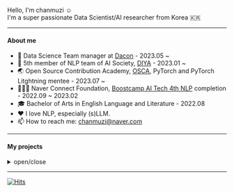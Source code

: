 Hello, I'm chanmuzi ☺️  
I'm a super passionate Data Scientist/AI researcher from Korea 🇰🇷

---
#### About me
- 💼 Data Science Team manager at [Dacon](https://dacon.io/) - 2023.05 ~
- 🤖 5th member of NLP team of AI Society, [DIYA](https://doityourselfai.github.io/) - 2023.01 ~
- 🌏 Open Source Contribution Academy, [OSCA](https://www.contribution.ac/), PyTorch and PyTorch Litghtning mentee - 2023.07 ~
- 🧑🏻‍💻 Naver Connect Foundation, [Boostcamp AI Tech 4th NLP](https://boostcamp.connect.or.kr/program_ai.html) completion - 2022.09 ~ 2023.02
- 🎓 Bachelor of Arts in English Language and Literature - 2022.08
- ❤️ I love NLP, especially (s)LLM.
- 📫 How to reach me: chanmuzi@naver.com

---
#### My projects
<details>
<summary>open/close</summary>
<div markdown="1">
  
---  
1. ***[Visual Question Answering(VQA)](https://dacon.io/competitions/official/236118/overview/description)*** - 2023.07
- regression, multi-modal task
- English data
- Dacon's competition
- <ins>__design and operate the competition (as manager)__</ins>
  
---
2. ***AI generated Image Classification*** - 2023.06
- binary classification
- AI-connect's competition
- indivisual participation
---
3. ***ChatGPT Prompt Engineering*** - 2023.04
- NLP, multi-classification task
- English data
- Dacon's competition
- indivisual participation
---
4. ***Document Visual Question Answering(DocVQA)*** - 2022.01
- multi-modal QA task
- English data
- corporate associated project with Upstage
- Naver Connect Foundation, Boostcamp AI Tech 4th NLP track
---  
5. ***Open Domain Question Answering(ODQA)*** - 2022.12
- Korean data
- Naver Connect Foundation, Boostcamp AI Tech 4th NLP track
---
6. ***Korean Law Dataset Build for Relation Extractoin*** - 2022.11
- Dataset build project
- Korean law data
- Naver Connect Foundation, Boostcamp AI Tech 4th NLP track
---
7. ***Relation Extraction(RE), classification*** - 2022.10
- multi-classification task
- Korean data
- Naver Connect Foundation, Boostcamp AI Tech 4th NLP track
---
8. ***Semantic Text Similarity(STS)*** - 2022.10
- regression task
- Korean data
- Naver Connect Foundation Boostcamp AI Tech 4th NLP track
---
</div>
</details>

---

[![Hits](https://hits.seeyoufarm.com/api/count/incr/badge.svg?url=https%3A%2F%2Fgithub.com%2F%2508chanmuzi%2Fhit-counter&count_bg=%23C8503D&title_bg=%23555555&icon=&icon_color=%23E7E7E7&title=hits&edge_flat=false)](https://hits.seeyoufarm.com)




<!-- [![Solved.ac Profile](http://mazassumnida.wtf/api/v2/generate_badge?boj=chanmuzi)](https://solved.ac/chanmzui/)

![Chanmuzi's GitHub stats](https://github-readme-stats.vercel.app/api?username=Chanmuzi&show_icons=true&theme=dark)
 -->

<!-- # Skills
![Python](https://img.shields.io/badge/Python-3776AB.svg?&style=for-the-badge&logo=Python&logoColor=white)
![Ananconda](https://img.shields.io/badge/Anaconda-44A833?style=for-the-badge&logo=Anaconda&logoColor=white)
![Visual Studio Code](https://img.shields.io/badge/Visual%20Studio%20Code-007ACC.svg?&style=for-the-badge&logo=Visual%20Studio%20Code&logoColor=white)
![iTerm2](https://img.shields.io/badge/iTerm2-000000?style=for-the-badge&logo=iTerm2&logoColor=white)

![NumPy](https://img.shields.io/badge/NumPy-013243?style=for-the-badge&logo=NumPy&logoColor=white)
![pandas](https://img.shields.io/badge/Pandas-150458?style=for-the-badge&logo=pandas&logoColor=white)
![PyTorch](https://img.shields.io/badge/PyTorch-EE4C2C?style=for-the-badge&logo=PyTorch&logoColor=white)
![Jupyter](https://img.shields.io/badge/Jupyter-F37626?style=for-the-badge&logo=Jupyter&logoColor=white)
![Google Colab](https://img.shields.io/badge/Google%20Colab-F37626?style=for-the-badge&logo=Google%20Colab&logoColor=white)

![GitHub](https://img.shields.io/badge/GitHub-181717?style=for-the-badge&logo=GitHub&logoColor=white)
![Notion](https://img.shields.io/badge/Notion-000000?style=for-the-badge&logo=Notion&logoColor=white)
![Tistory](https://img.shields.io/badge/Tistory-000000?style=for-the-badge&logo=Tistory&logoColor=white)
![Slack](https://img.shields.io/badge/Slack-4A154B?style=for-the-badge&logo=Slack&logoColor=white)
![Discord](https://img.shields.io/badge/Discord-5865F2?style=for-the-badge&logo=Discord&logoColor=white) -->




<!-- **Chanmuzi/Chanmuzi** is a ✨ _special_ ✨ repository because its `README.md` (this file) appears on your GitHub profile.

Here are some ideas to get you started:

- 🔭 I’m currently working on ...
- 🌱 I’m currently learning ...
- 👯 I’m looking to collaborate on ...
- 🤔 I’m looking for help with ...
- 💬 Ask me about ...
- 📫 How to reach me: ...
- 😄 Pronouns: ...
- ⚡ Fun fact: ... -->

